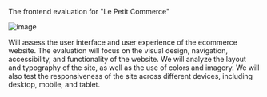 The frontend evaluation for "Le Petit Commerce" 

![image](https://user-images.githubusercontent.com/59540282/223181019-c4ad4a31-6a94-4752-9878-738e4b6117d8.png)


Will assess the user interface and user experience of the ecommerce website.
The evaluation will focus on the visual design, navigation, accessibility, and functionality of the website.
We will analyze the layout and typography of the site, as well as the use of colors and imagery.
We will also test the responsiveness of the site across different devices, including desktop, mobile, and tablet.
